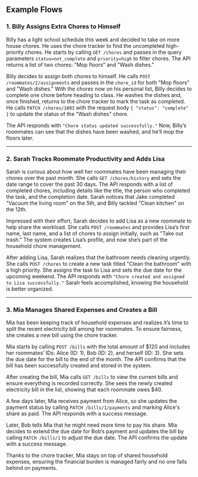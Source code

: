 ## Example Flows

### 1. Billy Assigns Extra Chores to Himself

Billy has a light school schedule this week and decided to take on more house chores. He uses the chore tracker to find the uncompleted high-priority chores. He starts by calling `GET /chores` and passes in the query parameters `status=not_complete` and `priority=high` to filter chores. The API returns a list of two chores: "Mop floors" and "Wash dishes."

Billy decides to assign both chores to himself. He calls `POST /roommates/2/assignments` and passes in the `chore_id` for both "Mop floors" and "Wash dishes." With the chores now on his personal list, Billy decides to complete one chore before heading to class. He washes the dishes and, once finished, returns to the chore tracker to mark the task as completed. He calls `PATCH /chores/1003` with the request body `{ "status": "complete" }` to update the status of the "Wash dishes" chore.

The API responds with `"Chore status updated successfully."` Now, Billy’s roommates can see that the dishes have been washed, and he’ll mop the floors later.

-----

### 2. Sarah Tracks Roommate Productivity and Adds Lisa

Sarah is curious about how well her roommates have been managing their chores over the past month. She calls `GET /chores/history` and sets the date range to cover the past 30 days. The API responds with a list of completed chores, including details like the title, the person who completed the task, and the completion date. Sarah notices that Jake completed "Vacuum the living room" on the 5th, and Billy tackled "Clean kitchen" on the 12th.

Impressed with their effort, Sarah decides to add Lisa as a new roommate to help share the workload. She calls `POST /roommates` and provides Lisa’s first name, last name, and a list of chores to assign initially, such as "Take out trash." The system creates Lisa’s profile, and now she’s part of the household chore management.

After adding Lisa, Sarah realizes that the bathroom needs cleaning urgently. She calls `POST /chores` to create a new task titled "Clean the bathroom" with a high priority. She assigns the task to Lisa and sets the due date for the upcoming weekend. The API responds with `"Chore created and assigned to Lisa successfully."` Sarah feels accomplished, knowing the household is better organized.

----

### 3. Mia Manages Shared Expenses and Creates a Bill

Mia has been keeping track of household expenses and realizes it’s time to split the recent electricity bill among her roommates. To ensure fairness, she creates a new bill using the chore tracker.

Mia starts by calling `POST /bills` with the total amount of $120 and includes her roommates’ IDs: Alice (ID: 1), Bob (ID: 2), and herself (ID: 3). She sets the due date for the bill to the end of the month. The API confirms that the bill has been successfully created and stored in the system.

After creating the bill, Mia calls `GET /bills` to view the current bills and ensure everything is recorded correctly. She sees the newly created electricity bill in the list, showing that each roommate owes $40.

A few days later, Mia receives payment from Alice, so she updates the payment status by calling `PATCH /bills/1/payments` and marking Alice's share as paid. The API responds with a success message.

Later, Bob tells Mia that he might need more time to pay his share. Mia decides to extend the due date for Bob’s payment and updates the bill by calling `PATCH /bills/1` to adjust the due date. The API confirms the update with a success message.

Thanks to the chore tracker, Mia stays on top of shared household expenses, ensuring the financial burden is managed fairly and no one falls behind on payments.
